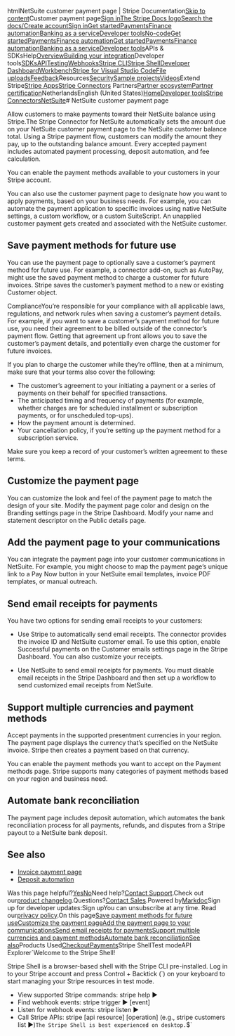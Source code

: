 htmlNetSuite customer payment page | Stripe Documentation[Skip to content](#main-content)Customer payment page[Sign in](https://dashboard.stripe.com/login?redirect=https%3A%2F%2Fdocs.stripe.com%2Fconnectors%2Fnetsuite%2Fcustomer-payment-page)[The Stripe Docs logo](/)[Search the docs/](#)[Create account](https://dashboard.stripe.com/register)[Sign in](https://dashboard.stripe.com/login?redirect=https%3A%2F%2Fdocs.stripe.com%2Fconnectors%2Fnetsuite%2Fcustomer-payment-page)[Get started](/get-started)[Payments](/payments)[Finance automation](/finance-automation)[Banking as a service](/financial-services)[Developer tools](/development)[No-code](/no-code)[Get started](/get-started)[Payments](/payments)[Finance automation](/finance-automation)[](#)[Get started](/get-started)[Payments](/payments)[Finance automation](/finance-automation)[Banking as a service](/financial-services)[Developer tools](/development)[](#)APIs & SDKsHelp[Overview](/docs/development)[Building your integration](#)Developer tools[SDKs](#)[API](#)[Testing](#)[Webhooks](#)[Stripe CLI](#)[Stripe Shell](#)[Developer Dashboard](#)[Workbench](#)[Stripe for Visual Studio Code](/docs/stripe-vscode)[File uploads](/docs/file-upload)[Feedback](/docs/dev-tools-csat)Resources[Security](#)[Sample projects](#)[Videos](#)Extend Stripe[Stripe Apps](#)[Stripe Connectors](#)
Partners[Partner ecosystem](/docs/partners)[Partner certification](/docs/partners/training-and-certification)NetherlandsEnglish (United States)[](#)[](#)[Home](/docs)[Developer tools](/docs/development)[Stripe Connectors](/docs/connectors)[NetSuite](/docs/connectors/netsuite/overview)# NetSuite customer payment page

Allow customers to make payments toward their NetSuite balance using Stripe.The Stripe Connector for NetSuite automatically sets the amount due on your NetSuite customer payment page to the NetSuite customer balance total. Using a Stripe payment flow, customers can modify the amount they pay, up to the outstanding balance amount. Every accepted payment includes automated payment processing, deposit automation, and fee calculation.

You can enable the payment methods available to your customers in your Stripe account.

You can also use the customer payment page to designate how you want to apply payments, based on your business needs. For example, you can automate the payment application to specific invoices using native NetSuite settings, a custom workflow, or a custom SuiteScript. An unapplied customer payment gets created and associated with the NetSuite customer.

## Save payment methods for future use

You can use the payment page to optionally save a customer’s payment method for future use. For example, a connector add-on, such as AutoPay, might use the saved payment method to charge a customer for future invoices. Stripe saves the customer’s payment method to a new or existing Customer object.

ComplianceYou’re responsible for your compliance with all applicable laws, regulations, and network rules when saving a customer’s payment details. For example, if you want to save a customer’s payment method for future use, you need their agreement to be billed outside of the connector’s payment flow. Getting that agreement up front allows you to save the customer’s payment details, and potentially even charge the customer for future invoices.

If you plan to charge the customer while they’re offline, then at a minimum, make sure that your terms also cover the following:

- The customer’s agreement to your initiating a payment or a series of payments on their behalf for specified transactions.
- The anticipated timing and frequency of payments (for example, whether charges are for scheduled installment or subscription payments, or for unscheduled top-ups).
- How the payment amount is determined.
- Your cancellation policy, if you’re setting up the payment method for a subscription service.

Make sure you keep a record of your customer’s written agreement to these terms.

## Customize the payment page

You can customize the look and feel of the payment page to match the design of your site. Modify the payment page color and design on the Branding settings page in the Stripe Dashboard. Modify your name and statement descriptor on the Public details page.

## Add the payment page to your communications

You can integrate the payment page into your customer communications in NetSuite. For example, you might choose to map the payment page’s unique link to a Pay Now button in your NetSuite email templates, invoice PDF templates, or manual outreach.

## Send email receipts for payments

You have two options for sending email receipts to your customers:

- Use Stripe to automatically send email receipts. The connector provides the invoice ID and NetSuite customer email. To use this option, enable Successful payments on the Customer emails settings page in the Stripe Dashboard. You can also customize your receipts.


- Use NetSuite to send email receipts for payments. You must disable email receipts in the Stripe Dashboard and then set up a workflow to send customized email receipts from NetSuite.



## Support multiple currencies and payment methods

Accept payments in the supported presentment currencies in your region. The payment page displays the currency that’s specified on the NetSuite invoice. Stripe then creates a payment based on that currency.

You can enable the payment methods you want to accept on the Payment methods page. Stripe supports many categories of payment methods based on your region and business need.

## Automate bank reconciliation

The payment page includes deposit automation, which automates the bank reconciliation process for all payments, refunds, and disputes from a Stripe payout to a NetSuite bank deposit.

## See also

- [Invoice payment page](/connectors/netsuite/invoice-payment-page)
- [Deposit automation](/connectors/netsuite/deposit-automation)

Was this page helpful?[Yes](#)[No](#)Need help?[Contact Support](https://support.stripe.com/).Check out our[product changelog](https://stripe.com/blog/changelog).Questions?[Contact Sales](https://stripe.com/contact/sales).Powered by[Markdoc](https://markdoc.dev)Sign up for developer updates:Sign upYou can unsubscribe at any time. Read our[privacy policy](https://stripe.com/privacy).On this page[Save payment methods for future use](#save-payment-methods-for-future-use)[Customize the payment page](#customize-the-payment-page)[Add the payment page to your communications](#add-the-payment-page-to-your-communications)[Send email receipts for payments](#send-email-receipts-for-payments)[Support multiple currencies and payment methods](#support-multiple-currencies-and-payment-methods)[Automate bank reconciliation](#automate-bank-reconciliation)[See also](#see-also)Products Used[Checkout](/payments/checkout)[Payments](/payments)Stripe ShellTest modeAPI Explorer[](https://stripe.com/docs/stripe-cli#install)`Welcome to the Stripe Shell!

Stripe Shell is a browser-based shell with the Stripe CLI pre-installed. Log in to your
Stripe account and press Control + Backtick (`) on your keyboard to start managing your Stripe
resources in test mode.

- View supported Stripe commands: stripe help ▶️
- Find webhook events: stripe trigger ▶️ [event]
- Listen for webhook events: stripe listen ▶
- Call Stripe APIs: stripe [api resource] [operation] (e.g., stripe customers list ▶️)`The Stripe Shell is best experienced on desktop.`$`